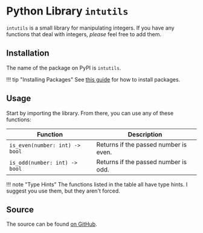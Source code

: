 # Python Library `intutils`

`intutils` is a small library for manipulating integers. If you have any functions that deal with integers, *please* feel free to add them.

## Installation

The name of the package on PyPI is `intutils`.

!!! tip "Installing Packages"
    See [this guide](https://packaging.python.org/tutorials/installing-packages/) for how to install packages.

## Usage

Start by importing the library. From there, you can use any of these functions:

| Function                       | Description                           |
|------------------------------- |---------------------------------------|
| `is_even(number: int) -> bool` | Returns if the passed number is even. |
| `is_odd(number: int) -> bool`  | Returns if the passed number is odd.  |

!!! note "Type Hints"
    The functions listed in the table all have type hints. I suggest you use them, but they aren't forced.

## Source

The source can be found [on GitHub](https://github.com/rdilweb/intutils).
